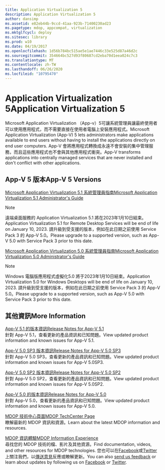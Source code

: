 ```yaml
---
title: Application Virtualization 5
description: Application Virtualization 5
author: dansimp
ms.assetid: e82eb44b-9ccd-41aa-923b-71400230ad23
ms.pagetype: mdop, appcompat, virtualization
ms.mktglfcycl: deploy
ms.sitesec: library
ms.prod: w10
ms.date: 04/19/2017
ms.openlocfilehash: 1d56b784bc515ae5e1ae7446c33e525d87a46d2c
ms.sourcegitcommit: 354664bc527d93f80687cd2eba70d1eea024c7c3
ms.translationtype: MT
ms.contentlocale: zh-TW
ms.lasthandoff: 06/26/2020
ms.locfileid: "10795470"
---
```

# <span data-ttu-id="60dbc-103">Application Virtualization 5</span><span class="sxs-lookup"><span data-stu-id="60dbc-103">Application Virtualization 5</span></span>


<span data-ttu-id="60dbc-104">Microsoft Application Virtualization （App-v）5可讓系統管理員讓最終使用者可以使用應用程式，而不需要直接在使用者電腦上安裝應用程式。</span><span class="sxs-lookup"><span data-stu-id="60dbc-104">Microsoft Application Virtualization (App-V) 5 lets administrators make applications available to end users without having to install the applications directly on end user computers.</span></span> <span data-ttu-id="60dbc-105">App-V 會將應用程式轉換成永遠不會安裝的集中管理服務，而且這些應用程式也不會與其他應用程式衝突。</span><span class="sxs-lookup"><span data-stu-id="60dbc-105">App-V transforms applications into centrally managed services that are never installed and don't conflict with other applications.</span></span>

## <span data-ttu-id="60dbc-106">App-V 5 版本</span><span class="sxs-lookup"><span data-stu-id="60dbc-106">App-V 5 Versions</span></span>


[<span data-ttu-id="60dbc-107">Microsoft Application Virtualization 5.1 系統管理員指南</span><span class="sxs-lookup"><span data-stu-id="60dbc-107">Microsoft Application Virtualization 5.1 Administrator's Guide</span></span>](microsoft-application-virtualization-51-administrators-guide.md)

> [!NOTE]
> <span data-ttu-id="60dbc-108">遠端桌面服務的 Application Virtualization 5.1 將在2023年1月10日結束。</span><span class="sxs-lookup"><span data-stu-id="60dbc-108">Application Virtualization 5.1 for Remote Desktop Services will be end of life on January 10, 2023.</span></span> <span data-ttu-id="60dbc-109">請升級到受支援的版本，例如在此日期之前使用 Service Pack 3 的 App-V 5.0。</span><span class="sxs-lookup"><span data-stu-id="60dbc-109">Please upgrade to a supported version, such as App-V 5.0 with Service Pack 3 prior to this date.</span></span>

[<span data-ttu-id="60dbc-110">Microsoft Application Virtualization 5.0 系統管理員指南</span><span class="sxs-lookup"><span data-stu-id="60dbc-110">Microsoft Application Virtualization 5.0 Administrator's Guide</span></span>](microsoft-application-virtualization-50-administrators-guide.md)

> [!NOTE] 
> <span data-ttu-id="60dbc-111">Windows 電腦版應用程式虛擬化5.0 將于2023年1月10日結束。</span><span class="sxs-lookup"><span data-stu-id="60dbc-111">Application Virtualization 5.0 for Windows Desktops will be end of life on January 10, 2023.</span></span> <span data-ttu-id="60dbc-112">請升級到受支援的版本，例如在此日期之前使用 Service Pack 3 的 App-V 5.0。</span><span class="sxs-lookup"><span data-stu-id="60dbc-112">Please upgrade to a supported version, such as App-V 5.0 with Service Pack 3 prior to this date.</span></span>

## <span data-ttu-id="60dbc-113">其他資訊</span><span class="sxs-lookup"><span data-stu-id="60dbc-113">More Information</span></span>


<a href="" id="release-notes-for-app-v-5-1"></a>[<span data-ttu-id="60dbc-114">App-V 5.1 的版本資訊</span><span class="sxs-lookup"><span data-stu-id="60dbc-114">Release Notes for App-V 5.1</span></span>](release-notes-for-app-v-51.md)  
<span data-ttu-id="60dbc-115">針對 App-V 5.1，查看更新的產品資訊和已知問題。</span><span class="sxs-lookup"><span data-stu-id="60dbc-115">View updated product information and known issues for App-V 5.1.</span></span>

<a href="" id="release-notes-for-app-v-5-0-sp3"></a>[<span data-ttu-id="60dbc-116">App-V 5.0 SP3 版本資訊</span><span class="sxs-lookup"><span data-stu-id="60dbc-116">Release Notes for App-V 5.0 SP3</span></span>](release-notes-for-app-v-50-sp3.md)  
<span data-ttu-id="60dbc-117">針對 App-V 5.0 SP3，查看更新的產品資訊和已知問題。</span><span class="sxs-lookup"><span data-stu-id="60dbc-117">View updated product information and known issues for App-V 5.0SP3.</span></span>

<a href="" id="release-notes-for-app-v-5-0-sp2"></a>[<span data-ttu-id="60dbc-118">App-V 5.0 SP2 版本資訊</span><span class="sxs-lookup"><span data-stu-id="60dbc-118">Release Notes for App-V 5.0 SP2</span></span>](release-notes-for-app-v-50-sp2.md)  
<span data-ttu-id="60dbc-119">針對 App-V 5.0 SP2，查看更新的產品資訊和已知問題。</span><span class="sxs-lookup"><span data-stu-id="60dbc-119">View updated product information and known issues for App-V 5.0SP2.</span></span>

<a href="" id="release-notes-for-app-v-5-0"></a>[<span data-ttu-id="60dbc-120">App-V 5.0 的版本資訊</span><span class="sxs-lookup"><span data-stu-id="60dbc-120">Release Notes for App-V 5.0</span></span>](release-notes-for-app-v-50.md)  
<span data-ttu-id="60dbc-121">針對 App-V 5.0，查看更新的產品資訊和已知問題。</span><span class="sxs-lookup"><span data-stu-id="60dbc-121">View updated product information and known issues for App-V 5.0.</span></span>

<a href="" id="mdop-techcenter-page"></a>[<span data-ttu-id="60dbc-122">MDOP 技術中心頁面</span><span class="sxs-lookup"><span data-stu-id="60dbc-122">MDOP TechCenter Page</span></span>](https://go.microsoft.com/fwlink/p/?LinkId=225286)  
<span data-ttu-id="60dbc-123">瞭解最新的 MDOP 資訊和資源。</span><span class="sxs-lookup"><span data-stu-id="60dbc-123">Learn about the latest MDOP information and resources.</span></span>

<a href="" id="mdop-information-experience"></a>[<span data-ttu-id="60dbc-124">MDOP 資訊體驗</span><span class="sxs-lookup"><span data-stu-id="60dbc-124">MDOP Information Experience</span></span>](https://go.microsoft.com/fwlink/p/?LinkId=236032)  
<span data-ttu-id="60dbc-125">尋找您的 MDOP 技術的檔、影片及其他資源。</span><span class="sxs-lookup"><span data-stu-id="60dbc-125">Find documentation, videos, and other resources for MDOP technologies.</span></span> <span data-ttu-id="60dbc-126">您也可以在[Facebook](https://go.microsoft.com/fwlink/p/?LinkId=242445)或[Twitter](https://go.microsoft.com/fwlink/p/?LinkId=242447)上關注我們，以[傳送意見](mailto:MDOPDocs@microsoft.com)反應或瞭解更新。</span><span class="sxs-lookup"><span data-stu-id="60dbc-126">You can also [send us feedback](mailto:MDOPDocs@microsoft.com) or learn about updates by following us on [Facebook](https://go.microsoft.com/fwlink/p/?LinkId=242445) or [Twitter](https://go.microsoft.com/fwlink/p/?LinkId=242447).</span></span>






 

 





